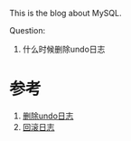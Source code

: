 This is the blog about MySQL.

Question:
1. 什么时候删除undo日志

# 参考
1. [删除undo日志](https://zhuanlan.zhihu.com/p/362208179)
2. [回滚日志](https://blog.csdn.net/Weixiaohuai/article/details/117867353)